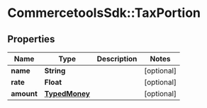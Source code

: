 # CommercetoolsSdk::TaxPortion

## Properties
Name | Type | Description | Notes
------------ | ------------- | ------------- | -------------
**name** | **String** |  | [optional] 
**rate** | **Float** |  | [optional] 
**amount** | [**TypedMoney**](TypedMoney.md) |  | [optional] 

